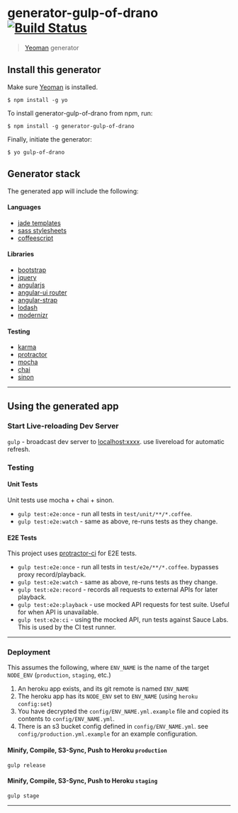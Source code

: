# generator-gulp-of-drano [![Build Status](https://secure.travis-ci.org/lynndylanhurley/generator-gulp-of-drano.png?branch=master)](https://travis-ci.org/lynndylanhurley/generator-gulp-of-drano)

> [Yeoman](http://yeoman.io) generator

## Install this generator

Make sure [Yeoman](http://yeoman.io) is installed.

```
$ npm install -g yo
```

To install generator-gulp-of-drano from npm, run:

```
$ npm install -g generator-gulp-of-drano
```

Finally, initiate the generator:

```
$ yo gulp-of-drano
```

## Generator stack

The generated app will include the following:

#### Languages
* [jade templates](http://jade-lang.com/)
* [sass stylesheets](http://sass-lang.com/)
* [coffeescript](http://coffeescript.org/)

#### Libraries
* [bootstrap](http://getbootstrap.com/)
* [jquery](http://jquery.com/)
* [angularjs](http://angularjs.org/)
* [angular-ui router](https://github.com/angular-ui/ui-router)
* [angular-strap](http://mgcrea.github.io/angular-strap/)
* [lodash](http://lodash.com/docs)
* [modernizr](http://modernizr.com/)

#### Testing
* [karma](http://karma-runner.github.io/0.12/index.html)
* [protractor](https://github.com/angular/protractor)
* [mocha](http://visionmedia.github.io/mocha/)
* [chai](http://chaijs.com/guide/installation/)
* [sinon](http://sinonjs.org/)

---

## Using the generated app

### Start Live-reloading Dev Server

`gulp` - broadcast dev server to [localhost:xxxx](http://localhost:xxxx). use livereload for automatic refresh.

### Testing

#### Unit Tests

Unit tests use mocha + chai + sinon.

* `gulp test:e2e:once` - run all tests in `test/unit/**/*.coffee`.
* `gulp test:e2e:watch` - same as above, re-runs tests as they change.

#### E2E Tests

This project uses [protractor-ci](https://github.com/lynndylanhurley/protractor-ci) for E2E tests.

* `gulp test:e2e:once` - run all tests in `test/e2e/**/*.coffee`. bypasses proxy record/playback.
* `gulp test:e2e:watch` - same as above, re-runs tests as they change.
* `gulp test:e2e:record` - records all requests to external APIs for later playback.
* `gulp test:e2e:playback` - use mocked API requests for test suite. Useful for when API is unavailable.
* `gulp test:e2e:ci` - using the mocked API, run tests against Sauce Labs. This is used by the CI test runner.

---

### Deployment

This assumes the following, where `ENV_NAME` is the name of the target `NODE_ENV` (`production`, `staging`, etc.)

1. An heroku app exists, and its git remote is named `ENV_NAME`
1. The heroku app has its `NODE_ENV` set to `ENV_NAME` (using `heroku config:set`)
1. You have decrypted the `config/ENV_NAME.yml.example` file and copied its contents to `config/ENV_NAME.yml`.
1. There is an s3 bucket config defined in `config/ENV_NAME.yml`. see `config/production.yml.example` for an example configuration.

#### Minify, Compile, S3-Sync, Push to Heroku `production`

`gulp release`

#### Minify, Compile, S3-Sync, Push to Heroku `staging`

`gulp stage`

---
